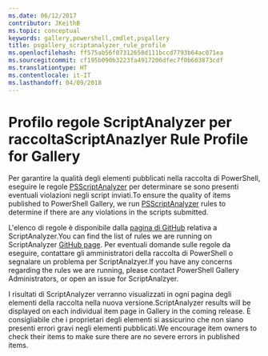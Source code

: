 ```yaml
---
ms.date: 06/12/2017
contributor: JKeithB
ms.topic: conceptual
keywords: gallery,powershell,cmdlet,psgallery
title: psgallery_scriptanalyzer_rule_profile
ms.openlocfilehash: ff575ab56f07312658d111bccd7793b64ac071ea
ms.sourcegitcommit: cf195b090b3223fa4917206dfec7f0b603873cdf
ms.translationtype: HT
ms.contentlocale: it-IT
ms.lasthandoff: 04/09/2018
---
```

# <a name="scriptanazlyer-rule-profile-for-gallery"></a><span data-ttu-id="de7c3-103">Profilo regole ScriptAnalyzer per raccolta</span><span class="sxs-lookup"><span data-stu-id="de7c3-103">ScriptAnazlyer Rule Profile for Gallery</span></span>
<span data-ttu-id="de7c3-104">Per garantire la qualità degli elementi pubblicati nella raccolta di PowerShell, eseguire le regole [PSScriptAnalyzer](https://github.com/PowerShell/PSScriptAnalyzer) per determinare se sono presenti eventuali violazioni negli script inviati.</span><span class="sxs-lookup"><span data-stu-id="de7c3-104">To ensure the quality of items published to PowerShell Gallery, we run [PSScriptAnalyzer](https://github.com/PowerShell/PSScriptAnalyzer) rules to determine if there are any violations in the scripts submitted.</span></span>

<span data-ttu-id="de7c3-105">L'elenco di regole è disponibile dalla [pagina di GitHub](https://github.com/PowerShell/PSScriptAnalyzer/blob/development/Engine/Settings/PSGallery.psd1) relativa a ScriptAnalyzer.</span><span class="sxs-lookup"><span data-stu-id="de7c3-105">You can find the list of rules we are running on ScriptAnalyzer [GitHub page](https://github.com/PowerShell/PSScriptAnalyzer/blob/development/Engine/Settings/PSGallery.psd1).</span></span>
<span data-ttu-id="de7c3-106">Per eventuali domande sulle regole da eseguire, contattare gli amministratori della raccolta di PowerShell o segnalare un problema per ScriptAnalzyer.</span><span class="sxs-lookup"><span data-stu-id="de7c3-106">If you have any concerns regarding the rules we are running, please contact PowerShell Gallery Administrators, or open an issue for ScriptAnalzyer.</span></span>

<span data-ttu-id="de7c3-107">I risultati di ScriptAnalyzer verranno visualizzati in ogni pagina degli elementi della raccolta nella nuova versione.</span><span class="sxs-lookup"><span data-stu-id="de7c3-107">ScriptAnalyzer results will be displayed on each individual item page in Gallery in the coming release.</span></span> <span data-ttu-id="de7c3-108">È consigliabile che i proprietari degli elementi si assicurino che non siano presenti errori gravi negli elementi pubblicati.</span><span class="sxs-lookup"><span data-stu-id="de7c3-108">We encourage item owners to check their items to make sure there are no severe errors in published items.</span></span>